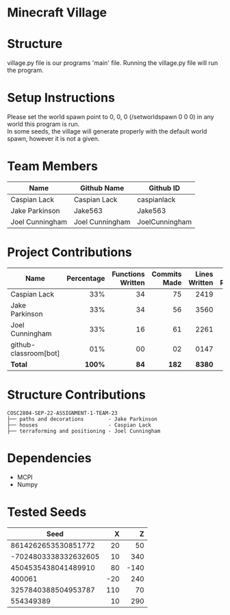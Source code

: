 # Minecraft Village

# Structure
village.py file is our programs 'main' file. Running the village.py file will run the program.

# Setup Instructions
Please set the world spawn point to 0, 0, 0 (/setworldspawn 0 0 0) in any world this program is run. <br />
In some seeds, the village will generate properly with the default world spawn, however it is not a given.

# Team Members
|Name            |Github Name    |Github ID     |
|----------------|---------------|--------------|
|Caspian Lack    |Caspian Lack   |caspianlack   |
|Jake Parkinson  |Jake563        |Jake563       |
|Joel Cunningham |Joel Cunningham|JoelCunningham|


# Project Contributions
|Name                 |Percentage|Functions Written|Commits Made|Lines Written|Lines Removed|Lines Total|
|---------------------|---------:|----------------:|-----------:|------------:|------------:|----------:|
|Caspian Lack         |33%       |34               |75          |2419         |1339         |1080       |
|Jake Parkinson       |33%       |34               |56          |3560         |2049         |1511       |
|Joel Cunningham      |33%       |16               |61          |2261         |1307         |0954       |
|github-classroom[bot]|01%       |00               |02          |0147         |0            |147        |
|**Total**            |**100%**  |**84**           |**182**     |**8380**     |**4694**     |**3686**   |

# Structure Contributions
```
COSC2804-SEP-22-ASSIGNMENT-1-TEAM-23
├── paths and decorations        - Jake Parkinson  
├── houses                       - Caspian Lack
├── terraforming and positioning - Joel Cunningham
```

# Dependencies
* MCPI
* Numpy

# Tested Seeds
|Seed                 |X   |Z   |
|---------------------|---:|---:|
|8614262653530851772  |  20|  50|
|-7024803338332632605 |  10| 340|
|4504535438041489910  |  80|-140|
|400061               | -20| 240|
|3257840388504953787  | 110|  70|
|554349389            |  10| 290|